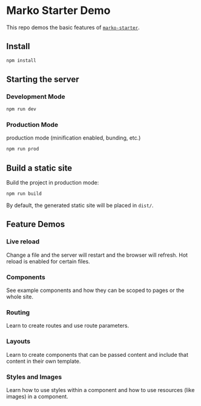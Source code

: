 # Marko Starter Demo
This repo demos the basic features of [`marko-starter`](https://github.com/marko-js/marko-starter).

## Install

```bash
npm install
```

## Starting the server

### Development Mode
```bash
npm run dev
```

### Production Mode
production mode (minification enabled, bunding, etc.)
```bash
npm run prod
```

## Build a static site
Build the project in production mode:

```bash
npm run build
```

By default, the generated static site will be placed in `dist/`.

## Feature Demos

### Live reload

Change a file and the server will restart and the browser will refresh.  Hot reload is enabled for certain files.

### Components

See example components and how they can be scoped to pages or the whole site.

### Routing

Learn to create routes and use route parameters.

### Layouts

Learn to create components that can be passed content and include that content in their own template.

### Styles and Images

Learn how to use styles within a component and how to use resources (like images) in a component.
